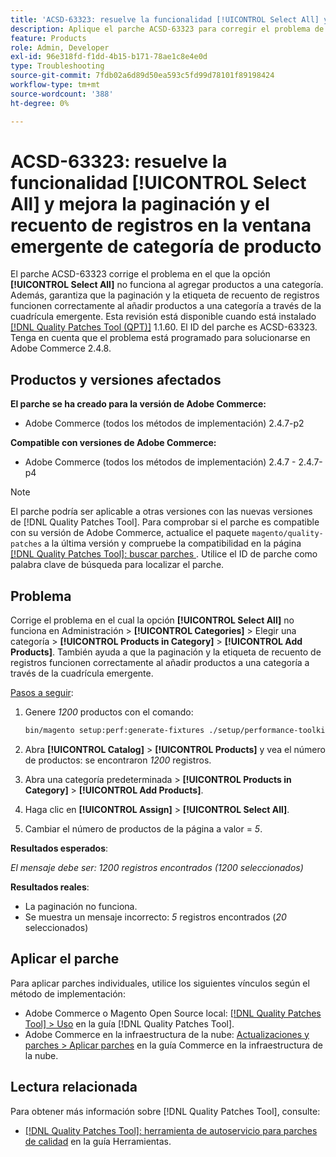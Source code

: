 ```yaml
---
title: 'ACSD-63323: resuelve la funcionalidad [!UICONTROL Select All] y mejora la paginación y el recuento de registros en la ventana emergente de categoría de producto'
description: Aplique el parche ACSD-63323 para corregir el problema de Adobe Commerce en el que la opción [!UICONTROL Select All] no funciona al agregar productos a una categoría. Además, garantiza que la paginación y la etiqueta de recuento de registros funcionen correctamente al añadir productos a una categoría a través de la cuadrícula emergente.
feature: Products
role: Admin, Developer
exl-id: 96e318fd-f1dd-4b15-b171-78ae1c8e4e0d
type: Troubleshooting
source-git-commit: 7fdb02a6d89d50ea593c5fd99d78101f89198424
workflow-type: tm+mt
source-wordcount: '388'
ht-degree: 0%

---
```


# ACSD-63323: resuelve la funcionalidad [!UICONTROL Select All] y mejora la paginación y el recuento de registros en la ventana emergente de categoría de producto

El parche ACSD-63323 corrige el problema en el que la opción **[!UICONTROL Select All]** no funciona al agregar productos a una categoría. Además, garantiza que la paginación y la etiqueta de recuento de registros funcionen correctamente al añadir productos a una categoría a través de la cuadrícula emergente. Esta revisión está disponible cuando está instalado [[!DNL Quality Patches Tool (QPT)]](/help/tools/quality-patches-tool/quality-patches-tool-to-self-serve-quality-patches.md) 1.1.60. El ID del parche es ACSD-63323. Tenga en cuenta que el problema está programado para solucionarse en Adobe Commerce 2.4.8.

## Productos y versiones afectados

**El parche se ha creado para la versión de Adobe Commerce:**
* Adobe Commerce (todos los métodos de implementación) 2.4.7-p2

**Compatible con versiones de Adobe Commerce:**
* Adobe Commerce (todos los métodos de implementación) 2.4.7 - 2.4.7-p4

>[!NOTE]
>
>El parche podría ser aplicable a otras versiones con las nuevas versiones de [!DNL Quality Patches Tool]. Para comprobar si el parche es compatible con su versión de Adobe Commerce, actualice el paquete `magento/quality-patches` a la última versión y compruebe la compatibilidad en la página [[!DNL Quality Patches Tool]: buscar parches ](https://experienceleague.adobe.com/tools/commerce-quality-patches/index.html?lang=es). Utilice el ID de parche como palabra clave de búsqueda para localizar el parche.

## Problema

Corrige el problema en el cual la opción **[!UICONTROL Select All]** no funciona en Administración > **[!UICONTROL Categories]** > Elegir una categoría > **[!UICONTROL Products in Category]** > **[!UICONTROL Add Products]**. También ayuda a que la paginación y la etiqueta de recuento de registros funcionen correctamente al añadir productos a una categoría a través de la cuadrícula emergente.


<u>Pasos a seguir</u>:

1. Genere *1200* productos con el comando:

   ```bash
   bin/magento setup:perf:generate-fixtures ./setup/performance-toolkit/profiles/ce/small.xml
   ```

1. Abra **[!UICONTROL Catalog]** > **[!UICONTROL Products]** y vea el número de productos: se encontraron *1200* registros.
1. Abra una categoría predeterminada > **[!UICONTROL Products in Category]** > **[!UICONTROL Add Products]**.
1. Haga clic en **[!UICONTROL Assign]** > **[!UICONTROL Select All]**.
1. Cambiar el número de productos de la página a valor = *5*.


**Resultados esperados**:

*El mensaje debe ser: 1200 registros encontrados (1200 seleccionados)*

**Resultados reales**:

* La paginación no funciona.
* Se muestra un mensaje incorrecto: *5* registros encontrados (*20* seleccionados)

## Aplicar el parche

Para aplicar parches individuales, utilice los siguientes vínculos según el método de implementación:

* Adobe Commerce o Magento Open Source local: [[!DNL Quality Patches Tool] > Uso](/help/tools/quality-patches-tool/usage.md) en la guía [!DNL Quality Patches Tool].
* Adobe Commerce en la infraestructura de la nube: [Actualizaciones y parches > Aplicar parches](https://experienceleague.adobe.com/docs/commerce-cloud-service/user-guide/develop/upgrade/apply-patches.html?lang=es) en la guía Commerce en la infraestructura de la nube.


## Lectura relacionada

Para obtener más información sobre [!DNL Quality Patches Tool], consulte:

* [[!DNL Quality Patches Tool]: herramienta de autoservicio para parches de calidad](/help/tools/quality-patches-tool/quality-patches-tool-to-self-serve-quality-patches.md) en la guía Herramientas.
